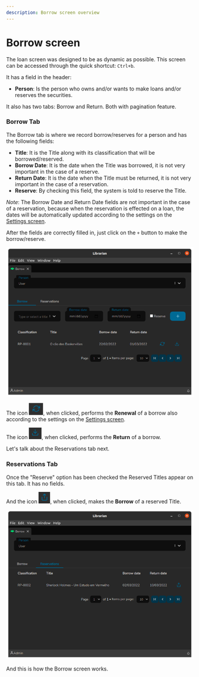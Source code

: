 ```yaml
---
description: Borrow screen overview
---
```


# Borrow screen

The loan screen was designed to be as dynamic as possible. This screen can be accessed through the quick shortcut: `Ctrl+b`.

It has a field in the header:

* **Person**: Is the person who owns and/or wants to make loans and/or reserves the securities.

It also has two tabs: Borrow and Return. Both with pagination feature.

### Borrow Tab

The Borrow tab is where we record borrow/reserves for a person and has the following fields:

* **Title**: It is the Title along with its classification that will be borrowed/reserved.
* **Borrow Date**: It is the date when the Title was borrowed, it is not very important in the case of a reserve.
* **Return Date**: It is the date when the Title must be returned, it is not very important in the case of a reservation.
* **Reserve**: By checking this field, the system is told to reserve the Title.

_Note_: The Borrow Date and Return Date fields are not important in the case of a reservation, because when the reservation is effected on a loan, the dates will be automatically updated according to the settings on the [Settings screen](settings-screen.md).

After the fields are correctly filled in, just click on the `+` button to make the borrow/reserve.

![Borrow Screen - Borrow Tab](.gitbook/assets/image.png)

The icon ![](<.gitbook/assets/image (3).png>), when clicked, performs the **Renewal** of a borrow also according to the settings on the [Settings screen](settings-screen.md).

The icon ![](<.gitbook/assets/image (6).png>), when clicked, performs the **Return** of a borrow.

Let's talk about the Reservations tab next.

### Reservations Tab

Once the "Reserve" option has been checked the Reserved Titles appear on this tab. It has no fields.

And the icon ![](<.gitbook/assets/image (7).png>), when clicked, makes the **Borrow** of a reserved Title.

![Borrow screen - Reservations Tab](<.gitbook/assets/image (4).png>)

And this is how the Borrow screen works.
